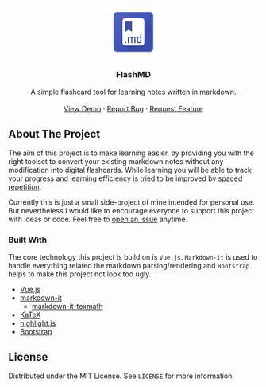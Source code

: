<br />
<p align="center">
  <a href="https://github.com/Steve2955/flashmd">
    <img src="public/img/icons/android-chrome-192x192.png" alt="Logo" width="100" height="100">
  </a>

  <h3 align="center">FlashMD</h3>

  <p align="center">
    A simple flashcard tool for learning notes written in markdown.
    <br />
    <br />
    <a href="https://steve2955.github.io/flashmd/">View Demo</a>
    ·
    <a href="https://github.com/Steve2955/flashmd/issues">Report Bug</a>
    ·
    <a href="https://github.com/Steve2955/flashmd/issues">Request Feature</a>
  </p>
</p>

## About The Project

The aim of this project is to make learning easier, by providing you with the right toolset to convert your existing markdown notes without any modification into digital flashcards.
While learning you will be able to track your progress and learning efficiency is tried to be improved by [spaced repetition](https://en.wikipedia.org/wiki/Spaced_repetition).

Currently this is just a small side-project of mine intended for personal use. But nevertheless I would like to  encourage everyone to support this project with ideas or code. Feel free to [open an issue](https://github.com/Steve2955/flashmd/issues) anytime.

### Built With
The core technology this project is build on is ```Vue.js```. ```Markdown-it``` is used to handle everything related the markdown parsing/rendering and ```Bootstrap``` helps to make this project not look too ugly.
* [Vue.js](https://vuejs.org/)
* [markdown-it](https://github.com/markdown-it/markdown-it)
  * [markdown-it-texmath](https://github.com/goessner/markdown-it-texmath)
* [KaTeX](https://katex.org/)
* [highlight.js](https://highlightjs.org/)
* [Bootstrap](https://getbootstrap.com)

## License

Distributed under the MIT License. See `LICENSE` for more information.
